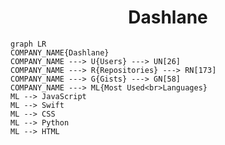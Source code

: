 <h1 align="center">Dashlane</h1>

```mermaid
graph LR
COMPANY_NAME{Dashlane}
COMPANY_NAME ---> U{Users} ---> UN[26]
COMPANY_NAME ---> R{Repositories} ---> RN[173]
COMPANY_NAME ---> G{Gists} ---> GN[58]
COMPANY_NAME ---> ML{Most Used<br>Languages}
ML --> JavaScript
ML --> Swift
ML --> CSS
ML --> Python
ML --> HTML
```
